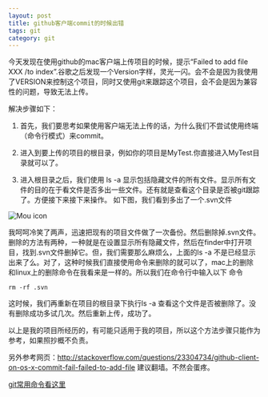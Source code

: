 ```yaml
---
layout: post
title: github客户端commit的时候出错
tags: git
category: git
---
```

今天发现在使用github的mac客户端上传项目的时候，提示“Failed to add file XXX /to index”.谷歌之后发现一个Version字样，灵光一闪。会不会是因为我使用了VERSION来控制这个项目，同时又使用git来跟踪这个项目，会不会是因为兼容性的问题，导致无法上传。

解决步骤如下：


1. 首先，我们要思考如果使用客户端无法上传的话，为什么我们不尝试使用终端（命令行模式）来commit。

	
2. 进入到要上传的项目的根目录，例如你的项目是MyTest.你直接进入MyTest目录就可以了。

3. 进入根目录之后，我们使用 ls -a 显示包括隐藏文件的所有文件。显示所有文件的目的在于看文件是否多出一些文件。还有就是查看这个目录是否被git跟踪了。方便接下来接下来操作。
如下图，我们看到多出了一个.svn文件

![Mou icon](https://raw.githubusercontent.com/MacMang/MacMang.github.io/master/assets/img/commitError.jpg)


我呵呵冷笑了两声，迅速把现有的项目文件做了一次备份。然后删除掉.svn文件。删除的方法有两种，一种就是在设置显示所有隐藏文件，然后在finder中打开项目，找到.svn文件删掉它。但，我们需要那么麻烦么，上面的ls -a 不是已经显示出来了么。对了，这种时候我们直接使用命令来删除的就可以了，mac上的删除和linux上的删除命令在我看来是一样的。所以我们在命令行中输入以下 命令

	rm -rf .svn

这时候，我们再重新在项目的根目录下执行ls -a 查看这个文件是否被删除了。没有删除成功多试几次。然后重新上传，成功了。

以上是我的项目所经历的，有可能只适用于我的项目，所以这个方法步骤只能作为参考，如果照抄概不负责。

另外参考网页：<http://stackoverflow.com/questions/23304734/github-client-on-os-x-commit-fail-failed-to-add-file> 建议翻墙。不然会蛋疼。

[git常用命令看这里](http://githuo.com/git/2014/09/22/git-%E5%B8%B8%E7%94%A8%E5%91%BD%E4%BB%A4.html)